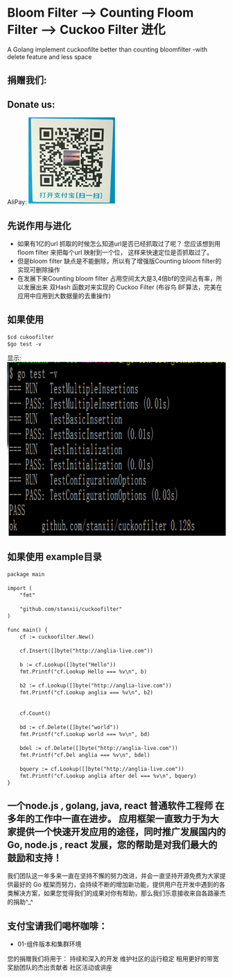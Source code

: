 # Bloom Filter --> Counting Floom Filter --> Cuckoo Filter 进化
A Golang implement cuckoofilte  better than counting bloomfilter  -with delete feature and less space

## 捐赠我们:
## Donate us:
AliPay: <img src="images/alipay.png" alt="alipay" width="200" height="200">

## 先说作用与进化
* 如果有1亿的url 抓取的时候怎么知道url是否已经抓取过了呢？ 您应该想到用 floom filter 来把每个url 映射到一个位， 这样来快速定位是否抓取过了。
* 但是bloom filter 缺点是不能删除，所以有了增强版Counting bloom filter的实现可删除操作
* 在发展下来Counting bloom filter 占用空间太大是3,4倍bf的空间占有率，所以发展出来 双Hash 函数对来实现的 Cuckoo Filter (布谷鸟 BF算法，完美在应用中应用到大数据量的去重操作)

## 如果使用
```
$cd cukoofilter
$go test -v
```
显示:<img src="images/test.png" alt="alipay" width="600" height="400">

## 如果使用 example目录
```
package main

import (
	"fmt"

	"github.com/stanxii/cuckoofilter"
)

func main() {
	cf := cuckoofilter.New()

	cf.Insert([]byte("http://anglia-live.com"))

	b := cf.Lookup([]byte("Hello"))
	fmt.Printf("cf.Lookup Hello === %v\n", b)

	b2 := cf.Lookup([]byte("http://anglia-live.com"))
	fmt.Printf("cf.Lookup anglia === %v\n", b2)


	cf.Count()

	bd := cf.Delete([]byte("world"))
	fmt.Printf("cf.Lookup world === %v\n", bd)

	bdel := cf.Delete([]byte("http://anglia-live.com"))
	fmt.Printf("cf.Del anglia === %v\n", bdel)

	bquery := cf.Lookup([]byte("http://anglia-live.com"))
	fmt.Printf("cf.Lookup anglia after del === %v\n", bquery)
}
```

##  一个node.js , golang, java, react 普通软件工程师 在多年的工作中一直在进步。 应用框架一直致力于为大家提供一个快速开发应用的途径，同时推广发展国内的 Go, node.js , react 发展，您的帮助是对我们最大的鼓励和支持！
我们团队这一年多来一直在坚持不懈的努力改进，并会一直坚持开源免费为大家提供最好的 Go 框架而努力，会持续不断的增加新功能，提供用户在开发中遇到的各类解决方案，如果您觉得我们的成果对你有帮助，那么我们乐意接收来自各路豪杰的捐助^_^

## 支付宝请我们喝杯咖啡：

* 01-组件版本和集群环境

您的捐赠我们将用于：
持续和深入的开发
维护社区的运行稳定
租用更好的带宽
奖励团队的杰出贡献者
社区活动或讲座
